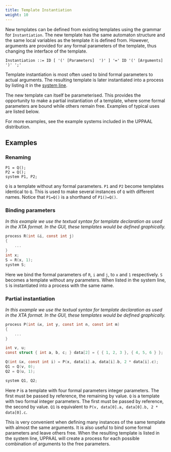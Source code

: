 ```yaml
---
title: Template Instantiation
weight: 10
---
```


New templates can be defined from existing templates using the grammar for `Instantiation`. The new template has the same automaton structure and the same local variables as the template it is defined from. However, arguments are provided for any formal parameters of the template, thus changing the interface of the template.

``` EBNF
Instantiation ::= ID [ '(' [Parameters]  ')' ] '=' ID '(' [Arguments] ')' ';'
```

Template instantiation is most often used to bind formal parameters to actual arguments. The resulting template is later instantiated into a process by listing it in the [system line](../).

The new template can itself be parameterised. This provides the opportunity to make a partial instantiation of a template, where some formal parameters are bound while others remain free. Examples of typical uses are listed below.

For more examples, see the example systems included in the UPPAAL distribution.

## Examples

### Renaming

```
P1 = Q();
P2 = Q();
system P1, P2;
```

`Q` is a template without any formal parameters. `P1` and `P2` become templates identical to `Q`. This is used to make several instances of `Q` with different names. Notice that `P1=Q()` is a shorthand of `P1()=Q()`.

### Binding parameters

_In this example we use the textual syntax for template declaration as used in the XTA format. In the GUI, these templates would be defined graphically._

```c
process R(int &i, const int j)
{
    ...
}
int x;
S = R(x, 1);
system S;
```

Here we bind the formal parameters of `R`, `i` and `j`, to `x` and `1` respectively. `S` becomes a template without any parameters. When listed in the system line, `S` is instantiated into a process with the same name.

### Partial instantiation

_In this example we use the textual syntax for template declaration as used in the XTA format. In the GUI, these templates would be defined graphically._

```c
process P(int &x, int y, const int n, const int m)
{
    ...
}

int v, u;
const struct { int a, b, c; } data[2] = { { 1, 2, 3 }, { 4, 5, 6 } };

Q(int &x, const int i) = P(x, data[i].a, data[i].b, 2 * data[i].c);
Q1 = Q(v, 0);
Q2 = Q(u, 1);

system Q1, Q2;

```

Here `P` is a template with four formal parameters integer parameters. The first must be passed by reference, the remaining by value. `Q` is a template with two formal integer parameters. The first must be passed by reference, the second by value. `Q1` is equivalent to `P(v, data[0].a, data[0].b, 2 * data[0].c`.

This is very convenient when defining many instances of the same template with almost the same arguments. It is also useful to bind some formal parameters and leave others free. When the resulting template is listed in the system line, UPPAAL will create a process for each possible combination of arguments to the free parameters.
